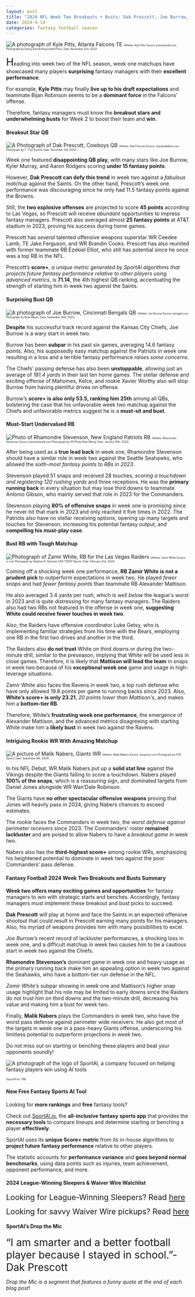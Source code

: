 ```yaml
---
layout: post
title: "2024 NFL Week Two Breakouts + Busts: Dak Prescott, Joe Burrow, Zamir White, etc."
date: 2024-9-14
categories: fantasy football season
---
```

![A photograph of Kyle Pitts, Atlanta Falcons TE](https://encrypted-tbn0.gstatic.com/images?q=tbn:ANd9GcRWDFCUyNgtRRvS1_7am_k9PwkLzoMtWWszFg&s)
<span style="font-size:0.5em;">(Athlete: Kyle Pitts Source: pressherald.com Photograph by Danny Karnik/Associated Press, Date: November 21st, 2022)</span> 

<span style="font-size:2em;">H</span>eading into week two of the NFL season, week one matchups have showcased many players **surprising** fantasy managers with their **excellent performance**. 

For example, **Kyle Pitts** may finally **live up to his draft expectations** and teammate Bijan Robinson seems to be a **dominant force** in the Falcons' offense.

Therefore, fantasy managers must know the **breakout stars and underwhelming busts** for Week 2 to boost their team and **win**. 

#### Breakout Star QB 

![A Photograph of Dak Prescott, Cowboys QB](https://cdn.vox-cdn.com/thumbor/uL6uD5ckNND4U9X0G59OqaQjN54=/1400x788/filters:format(jpeg)/cdn.vox-cdn.com/uploads/chorus_asset/file/24259086/1445103431.jpg)
<span style="font-size:0.5em;">(Athlete: Dak Prescott Source: stampedeblue.com Photograph by T. Troy Russell, Date: December 3rd, 2022)</span> 

Week one featured **disappointing QB play,** with many stars like Joe Burrow, Kyler Murray, and Aaron Rodgers scoring **under 15 fantasy points**. 

However, **Dak Prescott can defy this trend** in week two against a *fabulous matchup* against the Saints. On the other hand, Prescott’s week one performance was discouraging since he only had 11.5 fantasy points against the Browns. 

Still, the **two explosive offenses** are projected to score **45 points** according to Las Vegas, so Prescott will receive *abundant* opportunities to impress fantasy managers. Prescott also averaged almost **25 fantasy points** at AT&T stadium in 2023, proving his success during home games. 

Prescott has *several* talented offensive weapons superstar WR Ceedee Lamb, TE Jake Ferguson, and WR Brandin Cooks. Prescott has also reunited with former teammate RB Ezekiel Elliot, who still has potential since he once was a top RB in the NFL. 

Prescott’s **score+**, *a unique metric generated by SportAI algorithms that projects future fantasy performance relative to other players using advanced metrics*, is **71.14**, the 4th highest QB ranking, accentuating the strength of starting him in week two against the Saints. 

#### Surprising Bust QB 

![A photograph of Joe Burrow, Cincinnati Bengals QB](https://encrypted-tbn0.gstatic.com/images?q=tbn:ANd9GcRpo6ui9tEShkKJZLtvoo9sfuNVpe-WbmDTfxYpoR6dOxqqTFX17wwfUeI3NMQzI7jT_cE&usqp=CAU)
<span style="font-size:0.5em;">(Athlete: Joe Burrow Source: bengals.com Photograph by Ryan Meyer, Date: September 10th, 2023)</span> 

**Despite** his successful track record against the Kansas City Chiefs, Joe Burrow is a wary start in week two. 

Burrow has been **subpar** in his past six games, averaging 14.6 fantasy points. Also, his supposedly easy matchup against the Patriots in week one resulting in a loss and a terrible fantasy performance *raises some concerns*. 

The Chiefs' passing defense has also been **unstoppable**, allowing just an average of *181.4 yards* in their last ten home games. The stellar defense and exciting offense of Mahomes, Kelce, and rookie Xavier Worthy also will stop Burrow from having plentiful drives on offense. 

Burrow’s **score+ is also only 53.5, ranking him 25th** among all QBs, bolstering the case that his unfavorable week two matchup against the Chiefs and unfavorable metrics suggest he is a **must-sit and bust**. 

#### Must-Start Undervalued RB 

![Photo of Rhamondre Stevenson, New England Patriots RB](https://www.bostonherald.com/wp-content/uploads/2023/09/AP23267685218168.jpg?w=1566)
<span style="font-size:0.5em;">(Athlete: Rhamondre Stevenson Source: bostonherald.com Photograph by AP Photo/Seth Wenig, Date: January 10th, 2024)</span> 

After being used as a **true lead back** in week one, Rhamondre Stevenson should have a similar role in week two against the Seattle Seahawks, who allowed the *sixth-most fantasy points to RBs in 2023*. 

Stevenson played 51 snaps and received 28 touches, *scoring a touchdown and registering 120 rushing yards* and three receptions. He was the **primary running back** in every situation but may lose third downs to teammate Antonio Gibson, who mainly served that role in 2023 for the Commanders. 

Stevenson playing **80% of offensive snaps** in week one is promising since he never hit that mark in 2023 and only reached it five times in 2022. The Patriots also have no stellar receiving options, opening up many targets and touches for Stevenson, increasing his potential fantasy output, and **compelling his must-play case**. 

#### Bust RB with Tough Matchup 

![Photograph of Zamir White, RB for the Las Vegas Raiders](https://www.si.com/.image/c_limit%2Ccs_srgb%2Cq_auto:good%2Cw_700/MjA0MDQ1NzM2NjAwNDEzNzU2/usatsi_22245077_168390101_lowres.webp)
<span style="font-size:0.5em;">(Athlete: Zamir White Source: si.com Photograph by Stephen R. Sylvanie-USA TODAY Sports, Date: February 2nd, 2024)</span> 

Coming off a shocking week one performance, **RB Zamir White is not a prudent pick** to outperform expectations in week two. He played *fewer snaps* and had *fewer fantasy points* than teammate RB Alexander Mattison. 

He also averaged 3.4 yards per rush, which is *well below* the league's worst in 2023 and is quite distressing for many fantasy managers. The Raiders also had two RBs not featured in the offense in week one, **suggesting White could receive fewer touches in week two**. 

Also, the Raiders have offensive coordinator Luke Getsy, who is implementing familiar strategies from his time with the Bears, employing one RB in the first two drives and another in the third. 

The Raiders also **do not trust** White on third downs or during the two-minute drill, similar to the preseason, implying that White will be used less in close games. Therefore, it is likely that **Mattison will lead the team** in snaps in week two because of his **exceptional week one** game and usage in high-leverage situations. 

Zamir White also faces the Ravens in week two, a top rush defense who have only allowed 19.8 points per game to running backs since 2023. Also, **White’s score+ is only 23.21**, *20 points lower than Mattison's*, and makes him a **bottom-tier RB**. 

Therefore, White’s **frustrating week one performance**, the emergence of Alexander Mattison, and the advanced metrics disagreeing with starting White make him a **likely bust** in week two against the Ravens. 

#### Intriguing Rookie WR With Amazing Matchup
![A picture of Malik Nabers, Giants WR](https://a57.foxsports.com/statics.foxsports.com/www.foxsports.com/content/uploads/2024/09/1294/728/nabers1.jpg?ve=1&tl=1)
<span style="font-size:0.5em;">(Athlete: Malik Nabers Source: foxsports.com Photograph by FOX Sports, Date: September 8th, 2024)</span> 

In his NFL Debut, WR Malik Nabers put up a **solid stat line** against the Vikings despite the Giants failing to score a touchdown. Nabers played **100% of the snaps**, which is a reassuring sign, and dominated targets from Daniel Jones alongside WR Wan’Dale Robinson. 

The Giants have **no other spectacular offensive weapons** proving that Jones will heavily pass in 2024, giving Nabers chances to exceed estimates. 

The rookie faces the Commanders in week two, the *worst defense against perimeter receivers* since 2023. The Commanders’ roster **remained lackluster** and are poised to allow Nabers to have a *breakout game* in week two. 

Nabers also has the **third-highest score+** among rookie WRs, emphasizing his heightened potential to dominate in week two against the poor Commanders’ pass defense. 

#### Fantasy Football 2024 Week Two Breakouts and Busts Summary

**Week two offers many exciting games and opportunities** for fantasy managers to win with strategic starts and benches. Accordingly, fantasy managers must implement these breakout and bust picks to succeed. 

**Dak Prescott** will play at home and face the Saints in an expected offensive shootout that could result in Prescott earning many points for his managers. Also, his myriad of weapons provides him with many possibilities to excel. 

*Joe Burrow’s* recent record of lackluster performances, a shocking loss in week one, and a difficult matchup in week two causes him to be a cautious start in week two against the Chiefs. 

**Rhamondre Stevenson’s** dominant game in week one and heavy usage as the primary running back make him an appealing option in week two against the Seahawks, who have a bottom-tier run defense in the NFL. 

*Zamir White’s* subpar showing in week one and Mattison’s higher snap usage highlight that his role may be limited to early downs since the Raiders do not trust him on third downs and the two-minute drill, decreasing his value and making him a bust for week two. 

Finally, **Malik Nabers** plays the Commanders in week two, who have the worst pass defense against perimeter wide receivers. He also got most of the targets in week one in a pass-heavy Giants offense, underscoring his limitless potential to outperform projections in week two. 

Do not miss out on starting or benching these players and beat your opponents soundly! 

![A photograph of the logo of SportAI, a company focused on helping fantasy players win using AI tools](https://miro.medium.com/v2/resize:fit:908/format:webp/0*XJQxNj4js71Q1nRN) 

<span style="font-size:0.5em;">(SportAI Inc *TM*)</span>

#### New Free Fantasy Sports AI Tool

Looking for **more rankings** and **free** fantasy tools? 

Check out [SportAI.io](https://sportai.io/), the **all-inclusive fantasy sports app** that provides the **necessary tools** to compare lineups and determine starting or benching a player **effectively**. 

SportAI uses its **unique Score+ metric** from its in-house algorithms to **project future fantasy performance** relative to other players. 

The statistic accounts for **performance variance** and **goes beyond normal benchmarks**, using data points such as injuries, team achievement, opponent performance, and more.

#### 2024 League-Winning Sleepers & Waiver Wire Watchlist
<span style="font-size:1.5em;">Looking for League-Winning Sleepers? Read [here](https://sportai.io/fantasy/football/draft/2024/08/02/NFL-Fantasy-Football-League-Winning-Breakouts-Sleepers.html)</span>

<span style="font-size:1.5em;">Looking for savvy Waiver Wire pickups? Read [here](https://sportai.io/fantasy/football/2024/08/31/NFL-Fantasy-Football-Waiver-Wire-Bounce-Back-Comeback-Watchlist.html)</span>

#### SportAI’s Drop the Mic 
<span style="font-size:2em;"> “I am smarter and a better football player because I stayed in school.”-Dak Prescott</span>

*Drop the Mic is a segment that features a funny quote at the end of each blog post!*
